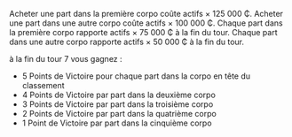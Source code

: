 Acheter une part dans la première corpo coûte actifs × 125 000 ₵.
Acheter une part dans une autre corpo coûte actifs × 100 000 ₵.
Chaque part dans la première corpo rapporte actifs × 75 000 ₵ à la fin du tour.
Chaque part dans une autre corpo rapporte actifs × 50 000 ₵ à la fin du tour.

à la fin du tour 7 vous gagnez :

* 5 Points de Victoire pour chaque part dans la corpo en tête du classement
* 4 Points de Victoire par part dans la deuxième corpo
* 3 Points de Victoire par part dans la troisième corpo
* 2 Points de Victoire par part dans la quatrième corpo
* 1 Point de Victoire par part dans la cinquième corpo
